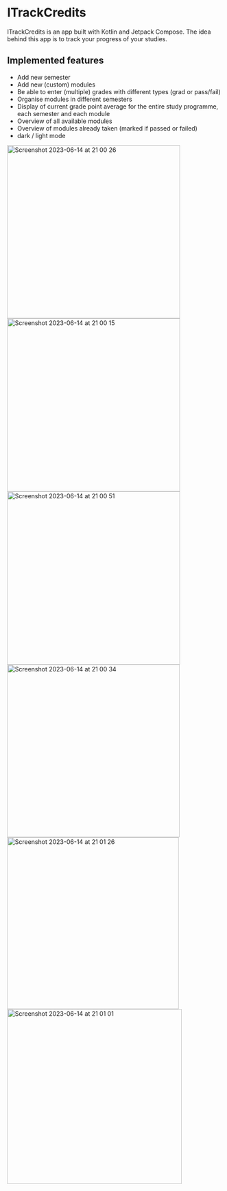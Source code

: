 # ITrackCredits
ITrackCredits is an app built with Kotlin and Jetpack Compose. The idea behind this app is to track your progress of your studies.

## Implemented features
- Add new semester
- Add new (custom) modules
- Be able to enter (multiple) grades with different types (grad or pass/fail)
- Organise modules in different semesters
- Display of current grade point average for the entire study programme, each semester and each module
- Overview of all available modules
- Overview of modules already taken (marked if passed or failed)
- dark / light mode

<img width="403" alt="Screenshot 2023-06-14 at 21 00 26" src="https://github.com/janwaelti98/ITrackCredits/assets/79445035/fa4a0904-a4b9-439f-ad40-5e25e804215d">
<img width="403" alt="Screenshot 2023-06-14 at 21 00 15" src="https://github.com/janwaelti98/ITrackCredits/assets/79445035/471b2898-2fbe-4e53-b73b-ca31c60f7ef8">
<img width="403" alt="Screenshot 2023-06-14 at 21 00 51" src="https://github.com/janwaelti98/ITrackCredits/assets/79445035/d231ed2c-c4a7-406d-9b06-f3ef773b4843">
<img width="402" alt="Screenshot 2023-06-14 at 21 00 34" src="https://github.com/janwaelti98/ITrackCredits/assets/79445035/a2f3ec95-e457-4802-9058-c3646b1998c8">
<img width="400" alt="Screenshot 2023-06-14 at 21 01 26" src="https://github.com/janwaelti98/ITrackCredits/assets/79445035/2a7cba03-5516-455b-bf86-18dad822fc27">
<img width="407" alt="Screenshot 2023-06-14 at 21 01 01" src="https://github.com/janwaelti98/ITrackCredits/assets/79445035/4f93ba0e-8c32-4100-9f8a-f15e114bcc4a">
